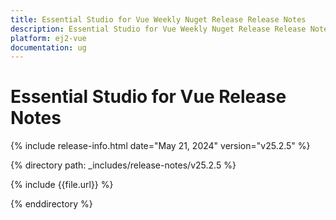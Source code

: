 ```yaml
---
title: Essential Studio for Vue Weekly Nuget Release Release Notes  
description: Essential Studio for Vue Weekly Nuget Release Release Notes  
platform: ej2-vue
documentation: ug
---
```


# Essential Studio for Vue  Release Notes  

{% include release-info.html date="May 21, 2024"  version="v25.2.5" %} 

{% directory path: _includes/release-notes/v25.2.5 %}

{% include {{file.url}} %}

{% enddirectory %}